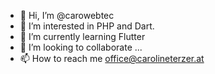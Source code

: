 - 👋 Hi, I’m @carowebtec
- 👀 I’m interested in PHP and Dart.
- 🌱 I’m currently learning Flutter
- 💞️ I’m looking to collaborate ...
- 📫 How to reach me office@carolineterzer.at

<!---
carowebtec/carowebtec is a ✨ special ✨ repository because its `README.md` (this file) appears on your GitHub profile.
You can click the Preview link to take a look at your changes.
--->
